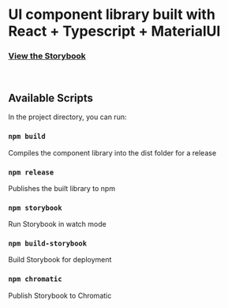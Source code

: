 # UI component library built with React + Typescript + MaterialUI

### [View the Storybook](https://5fe3a9d49cf79600211d37ff-mbhrfcirtm.chromatic.com/)
<br>

## Available Scripts

In the project directory, you can run:

### `npm build`

Compiles the component library into the dist folder for a release

### `npm release`

Publishes the built library to npm

### `npm storybook`

Run Storybook in watch mode

### `npm build-storybook`

Build Storybook for deployment

### `npm chromatic`

Publish Storybook to Chromatic